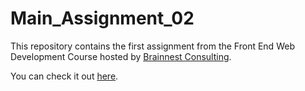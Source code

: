# Main_Assignment_02

This repository contains the first assignment from the Front End Web Development Course hosted by [Brainnest Consulting](https://www.brainnest.consulting/).

You can check it out [here](https://dev-wagner-zoccoli.github.io/Main_Assignment_02/).

